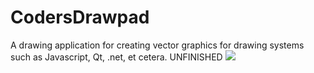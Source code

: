 # CodersDrawpad
A drawing application for creating vector graphics for drawing systems such as Javascript, Qt, .net, et cetera.
UNFINISHED
![](http://i.imgur.com/bSyZkHn.png)
